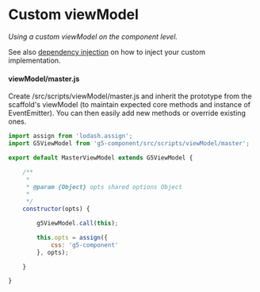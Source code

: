 # Custom viewModel

_Using a custom viewModel on the component level._

See also [dependency injection](./dependency-injection.md) on how to inject your custom implementation.

#### viewModel/master.js

Create /src/scripts/viewModel/master.js and inherit the prototype from the scaffold's viewModel (to maintain expected core methods and instance of EventEmitter). You can then easily add new methods or override existing ones.

```js
import assign from 'lodash.assign';
import G5ViewModel from 'g5-component/src/scripts/viewModel/master';

export default MasterViewModel extends G5ViewModel {

    /**
     *
     * @param {Object} opts shared options Object
     *
     */
    constructor(opts) {

        g5ViewModel.call(this);

        this.opts = assign({
            css: 'g5-component'
        }, opts);

    }

}

```
